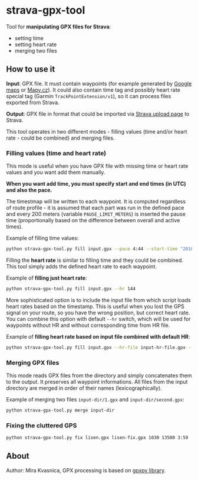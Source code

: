 # strava-gpx-tool

Tool for **manipulating GPX files for Strava**:

- setting time
- setting heart rate
- merging two files

## How to use it

**Input**: GPX file. It must contain waypoints (for example generated by [Google maps](https://maps.google.com) or [Mapy.cz](https://mapy.cz)). It could also contain time tag and possibly heart rate special tag (Garmin `TrackPointExtension/v1`), so it can process files exported from Strava.

**Output**: GPX file in format that could be imported via [Strava upload page](https://www.strava.com/upload/select) to Strava.

This tool operates in two different modes - filling values (time and/or heart rate - could be combined) and merging files.

### Filling values (time and heart rate)

This mode is useful when you have GPX file with missing time or heart rate values and you want add them manually.

**When you want add time, you must specify start and end times (in UTC) and also the pace.**

The timestmap will be written to each waypoint. It is computed regardless of route profile - it is assumed that each part was run in the defined pace and every 200 meters (variable `PAUSE_LIMIT_METERS`) is inserted the pause time (proportionally based on the difference between overall and active times).

Example of filling time values:

```bash
python strava-gpx-tool.py fill input.gpx --pace 4:44 --start-time "2018-09-15 17:53:10" --end-time "2018-09-15 19:39:50"
```

Filling the **heart rate** is similar to filling time and they could be combined. This tool simply adds the defined heart rate to each waypoint.

Example of **filling just heart rate**:

```bash
python strava-gpx-tool.py fill input.gpx --hr 144
```

More sophisticated option is to include the input file from which script loads heart rates based on the timestamp. This is useful when you lost the GPS signal on your route, so you have the wrong position, but correct heart rate. You can combine this option with default `--hr` switch, which will be used for waypoints without HR and without corresponding time from HR file.

Example of **filling heart rate based on input file combined with default HR**:
```bash
python strava-gpx-tool.py fill input.gpx --hr-file input-hr-file.gpx --hr 144
```

### Merging GPX files

This mode reads GPX files from the directory and simply concatenates them to the output. It preserves all waypoint informations. All files from the input directory are merged in order of their names (lexicographically).

Example of merging two files `input-dir/1.gpx` and `input-dir/second.gpx`:

```bash
python strava-gpx-tool.py merge input-dir
```

### Fixing the cluttered GPS

```bash
python strava-gpx-tool.py fix lisen.gpx lisen-fix.gpx 1030 13500 3:59
```

## About

Author: Mira Kvasnica, GPX processing is based on [gpxpy library](https://github.com/tkrajina/gpxpy).